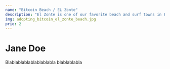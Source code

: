 ```yaml
---
name: "Bitcoin Beach / EL Zonte"
description: "El Zonte is one of our favorite beach and surf towns in El Salvador. Many travelers still do not know of its existence or that it is only a few minutes up the highway from El Tunco, one of the most popular beach towns in the country. "
img: adopting_bitcoin_el_zonte_beach.jpg
prio: 2
---
```


# Jane Doe
 
Blablablablablablablabla
blablablabla
